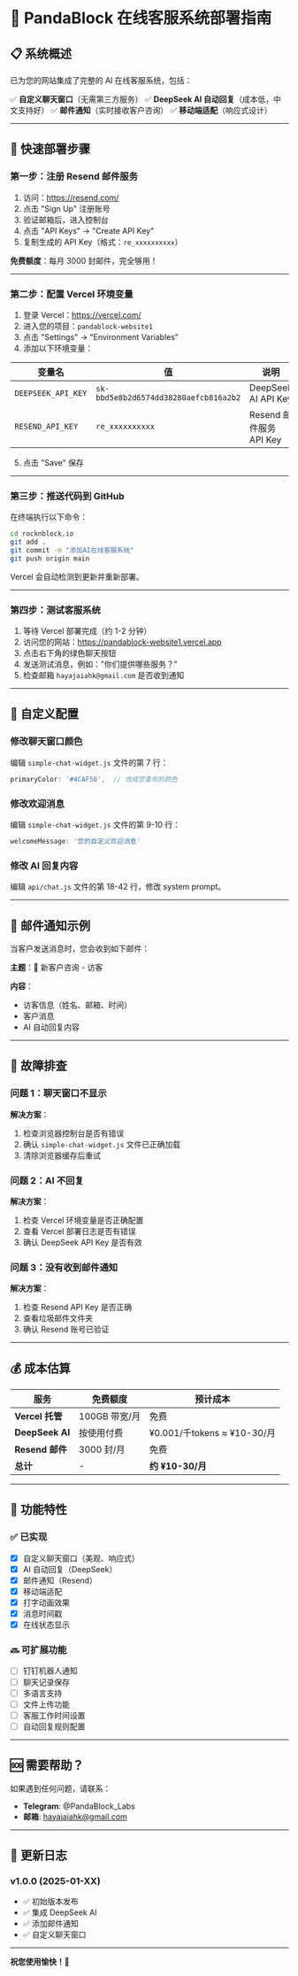 # 🤖 PandaBlock 在线客服系统部署指南

## 📋 系统概述

已为您的网站集成了完整的 AI 在线客服系统，包括：

✅ **自定义聊天窗口**（无需第三方服务）
✅ **DeepSeek AI 自动回复**（成本低，中文支持好）
✅ **邮件通知**（实时接收客户咨询）
✅ **移动端适配**（响应式设计）

---

## 🚀 快速部署步骤

### 第一步：注册 Resend 邮件服务

1. 访问：https://resend.com/
2. 点击 "Sign Up" 注册账号
3. 验证邮箱后，进入控制台
4. 点击 "API Keys" → "Create API Key"
5. 复制生成的 API Key（格式：`re_xxxxxxxxxx`）

**免费额度**：每月 3000 封邮件，完全够用！

---

### 第二步：配置 Vercel 环境变量

1. 登录 Vercel：https://vercel.com/
2. 进入您的项目：`pandablock-website1`
3. 点击 "Settings" → "Environment Variables"
4. 添加以下环境变量：

| 变量名 | 值 | 说明 |
|--------|-----|------|
| `DEEPSEEK_API_KEY` | `sk-bbd5e8b2d6574dd38280aefcb816a2b2` | DeepSeek AI API Key |
| `RESEND_API_KEY` | `re_xxxxxxxxxx` | Resend 邮件服务 API Key |

5. 点击 "Save" 保存

---

### 第三步：推送代码到 GitHub

在终端执行以下命令：

```bash
cd rocknblock.io
git add .
git commit -m "添加AI在线客服系统"
git push origin main
```

Vercel 会自动检测到更新并重新部署。

---

### 第四步：测试客服系统

1. 等待 Vercel 部署完成（约 1-2 分钟）
2. 访问您的网站：https://pandablock-website1.vercel.app
3. 点击右下角的绿色聊天按钮
4. 发送测试消息，例如："你们提供哪些服务？"
5. 检查邮箱 `hayajaiahk@gmail.com` 是否收到通知

---

## 🎨 自定义配置

### 修改聊天窗口颜色

编辑 `simple-chat-widget.js` 文件的第 7 行：

```javascript
primaryColor: '#4CAF50',  // 改成您喜欢的颜色
```

### 修改欢迎消息

编辑 `simple-chat-widget.js` 文件的第 9-10 行：

```javascript
welcomeMessage: '您的自定义欢迎消息'
```

### 修改 AI 回复内容

编辑 `api/chat.js` 文件的第 18-42 行，修改 system prompt。

---

## 📧 邮件通知示例

当客户发送消息时，您会收到如下邮件：

**主题**：🔔 新客户咨询 - 访客

**内容**：
- 访客信息（姓名、邮箱、时间）
- 客户消息
- AI 自动回复内容

---

## 🔧 故障排查

### 问题 1：聊天窗口不显示

**解决方案**：
1. 检查浏览器控制台是否有错误
2. 确认 `simple-chat-widget.js` 文件已正确加载
3. 清除浏览器缓存后重试

### 问题 2：AI 不回复

**解决方案**：
1. 检查 Vercel 环境变量是否正确配置
2. 查看 Vercel 部署日志是否有错误
3. 确认 DeepSeek API Key 是否有效

### 问题 3：没有收到邮件通知

**解决方案**：
1. 检查 Resend API Key 是否正确
2. 查看垃圾邮件文件夹
3. 确认 Resend 账号已验证

---

## 💰 成本估算

| 服务 | 免费额度 | 预计成本 |
|------|----------|----------|
| **Vercel 托管** | 100GB 带宽/月 | 免费 |
| **DeepSeek AI** | 按使用付费 | ¥0.001/千tokens ≈ ¥10-30/月 |
| **Resend 邮件** | 3000 封/月 | 免费 |
| **总计** | - | **约 ¥10-30/月** |

---

## 📱 功能特性

### ✅ 已实现

- [x] 自定义聊天窗口（美观、响应式）
- [x] AI 自动回复（DeepSeek）
- [x] 邮件通知（Resend）
- [x] 移动端适配
- [x] 打字动画效果
- [x] 消息时间戳
- [x] 在线状态显示

### 🔜 可扩展功能

- [ ] 钉钉机器人通知
- [ ] 聊天记录保存
- [ ] 多语言支持
- [ ] 文件上传功能
- [ ] 客服工作时间设置
- [ ] 自动回复规则配置

---

## 🆘 需要帮助？

如果遇到任何问题，请联系：

- **Telegram**: @PandaBlock_Labs
- **邮箱**: hayajaiahk@gmail.com

---

## 📝 更新日志

### v1.0.0 (2025-01-XX)

- ✅ 初始版本发布
- ✅ 集成 DeepSeek AI
- ✅ 添加邮件通知
- ✅ 自定义聊天窗口

---

**祝您使用愉快！🎉**

